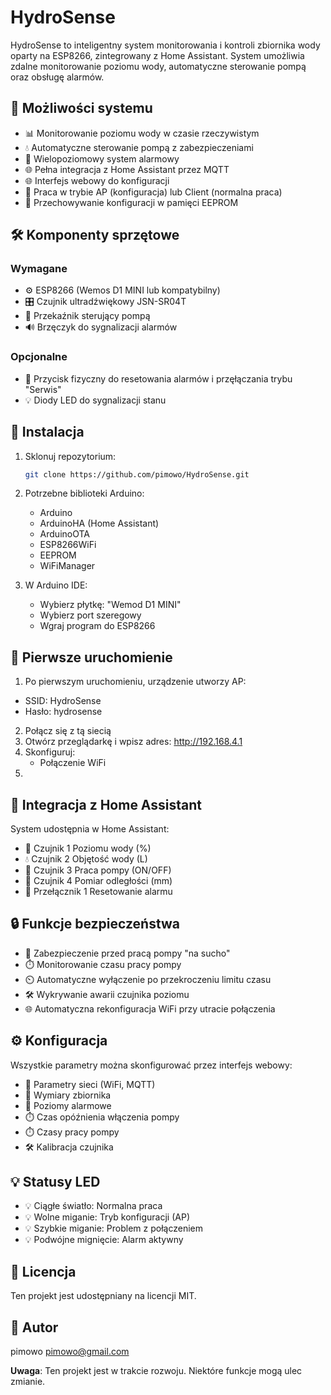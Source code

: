 # HydroSense

HydroSense to inteligentny system monitorowania i kontroli zbiornika wody oparty na ESP8266, zintegrowany z Home Assistant. System umożliwia zdalne monitorowanie poziomu wody, automatyczne sterowanie pompą oraz obsługę alarmów.

## 🌟 Możliwości systemu

- 📊 Monitorowanie poziomu wody w czasie rzeczywistym
- 💧 Automatyczne sterowanie pompą z zabezpieczeniami
- 🚨 Wielopoziomowy system alarmowy
- 🌐 Pełna integracja z Home Assistant przez MQTT
- 🌐 Interfejs webowy do konfiguracji
- 📶 Praca w trybie AP (konfiguracja) lub Client (normalna praca)
- 💾 Przechowywanie konfiguracji w pamięci EEPROM

## 🛠️ Komponenty sprzętowe

### Wymagane

- ⚙️ ESP8266 (Wemos D1 MINI lub kompatybilny)
- 🎛️ Czujnik ultradźwiękowy JSN-SR04T
- 🔌 Przekaźnik sterujący pompą
- 🔊 Brzęczyk do sygnalizacji alarmów

### Opcjonalne

- 🔘 Przycisk fizyczny do resetowania alarmów i przęłączania trybu "Serwis"
- 💡 Diody LED do sygnalizacji stanu

## 🚀 Instalacja

1. Sklonuj repozytorium:

   ```bash
   git clone https://github.com/pimowo/HydroSense.git
   ```

2. Potrzebne biblioteki Arduino:

   - Arduino
   - ArduinoHA (Home Assistant)
   - ArduinoOTA
   - ESP8266WiFi
   - EEPROM
   - WiFiManager

3. W Arduino IDE:

   - Wybierz płytkę: "Wemod D1 MINI"
   - Wybierz port szeregowy
   - Wgraj program do ESP8266

## 🏁 Pierwsze uruchomienie

1. Po pierwszym uruchomieniu, urządzenie utworzy AP:
  - SSID: HydroSense
  - Hasło: hydrosense
2. Połącz się z tą siecią
3. Otwórz przeglądarkę i wpisz adres: http://192.168.4.1
4. Skonfiguruj:
   - Połączenie WiFi
5. 

## 🏡 Integracja z Home Assistant

System udostępnia w Home Assistant:

- 🌊 Czujnik 1 Poziomu wody (%)
- 💧 Czujnik 2 Objętość wody (L)
- 🔌 Czujnik 3 Praca pompy (ON/OFF)
- 📶 Czujnik 4 Pomiar odległości (mm)
- 🚨 Przełącznik 1 Resetowanie alarmu

## 🔒 Funkcje bezpieczeństwa

- 🚱 Zabezpieczenie przed pracą pompy "na sucho"
- ⏱️ Monitorowanie czasu pracy pompy
- ⏲️ Automatyczne wyłączenie po przekroczeniu limitu czasu
- 🛠️ Wykrywanie awarii czujnika poziomu
- 🌐 Automatyczna rekonfiguracja WiFi przy utracie połączenia

## ⚙️ Konfiguracja

Wszystkie parametry można skonfigurować przez interfejs webowy:

- 📶 Parametry sieci (WiFi, MQTT)
- 📏 Wymiary zbiornika
- 🚨 Poziomy alarmowe
- ⏱️ Czas opóźnienia włączenia pompy
- ⏱️ Czasy pracy pompy
- 🛠️ Kalibracja czujnika

## 💡 Statusy LED

- 💡 Ciągłe światło: Normalna praca
- 💡 Wolne miganie: Tryb konfiguracji (AP)
- 💡 Szybkie miganie: Problem z połączeniem
- 💡 Podwójne mignięcie: Alarm aktywny

## 📜 Licencja

Ten projekt jest udostępniany na licencji MIT.

## 👤 Autor

pimowo
pimowo@gmail.com

**Uwaga**: Ten projekt jest w trakcie rozwoju. Niektóre funkcje mogą ulec zmianie.
```
